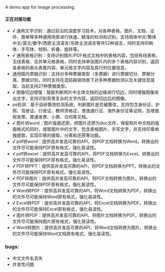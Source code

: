 A demo app for image processing.
#### 正在对接功能
* √ 通用文字识别：通过前沿的深度学习技术，对各种表格，图片，文档、证件、面单等多种通用场景进行快速、精准的检测和识别，支持简体中文/繁体中文/英文/数字/西欧主流语言/东欧主流语言等共52种语言，同时支持印刷体、手写体、倾斜、折叠、旋转等。
* √ 通用表格识别：支持识别图片/PDF格式文档中的表格内容，包括有线表格、无线表格、合并单元格表格，同时支持单张图片内的多个表格内容识别，返回各表格的表头表尾内容、单元格文字内容及其行列位置信息。
* 通用国内票据识别：支持对多种票据类型（多票据）进行票据切分、票据分类、票据识别，同时支持在混贴报销场景下对多种票据检测以及关键信息提取，当前支持27种票据类型。
* √ 图像切边增强：智能判断照片中主体文档的边缘进行切边，同时增强图像突出文字，支持识别背景复杂的文字内容，返回切边后的图像。
* ps检测：基于自研篡改检测系统，判断图片是否被篡改，支持包含身份证、护照、驾驶证、行驶证、教师资格证，港澳通行证、海外身份证等证照，及增值税发票、普通发票、小票、合同等文档。 
* √ 图片转word：图片版面还原，把图片还原为doc文件，保留照片中文档的版面格式的同时，提取图片中的文字，包含表格图片、手写文字，并支持印章单独提取，实现印章的提取，分离和还原等功能。
* √ pdf转word：提供高并发高可靠的API，将PDF文档转换为Word。转换出的文件尽可能保持PDF原有格式，强化易读性。
* √ pdf转excel：提供高并发高可靠的API，将PDF文档转换为Excel。转换出的文件尽可能保持PDF原有格式，强化易读性。
* √ PDF转PPT：提供高并发高可靠的API，将PDF文档转换为PPT。转换出的文件尽可能保持PDF原有格式，强化易读性。
* √ PDF转图片：提供高并发高可靠的API，将PDF文档转换为图片。转换出的文件尽可能保持PDF原有格式，强化易读性。
* √ Word转PDF：提供高并发高可靠的API，将Word文档转换为PDF。转换出的文件尽可能保持Word原有格式，强化易读性。
* √ Excel转PDF：提供高并发高可靠的API，将Excel文档转换为PDF。转换出的文件尽可能保持Excel原有格式，强化易读性。
* √ 图片转PDF：提供高并发高可靠的API，将图片文档转换为PDF。转换出的文件尽可能保持图片原有格式，强化易读性。
* √ Word转图片：提供高并发高可靠的API，将Word文档转换为图片。转换出的文件尽可能保持Word文档原有格式，强化易读性。
  
### bugs:
* 中文文件名丢失
* 并发性问题
